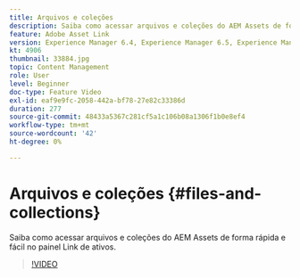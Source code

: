 ```yaml
---
title: Arquivos e coleções
description: Saiba como acessar arquivos e coleções do AEM Assets de forma rápida e fácil no painel Link de ativos.
feature: Adobe Asset Link
version: Experience Manager 6.4, Experience Manager 6.5, Experience Manager as a Cloud Service
kt: 4906
thumbnail: 33884.jpg
topic: Content Management
role: User
level: Beginner
doc-type: Feature Video
exl-id: eaf9e9fc-2058-442a-bf78-27e82c33386d
duration: 277
source-git-commit: 48433a5367c281cf5a1c106b08a1306f1b0e8ef4
workflow-type: tm+mt
source-wordcount: '42'
ht-degree: 0%

---
```


# Arquivos e coleções {#files-and-collections}

Saiba como acessar arquivos e coleções do AEM Assets de forma rápida e fácil no painel Link de ativos.

>[!VIDEO](https://video.tv.adobe.com/v/33884?quality=12&learn=on)

